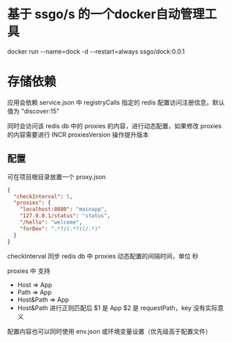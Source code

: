 # 基于 ssgo/s 的一个docker自动管理工具

docker run --name=dock -d --restart=always ssgo/dock:0.0.1

# 存储依赖

应用会依赖 service.json 中 registryCalls 指定的 redis 配置访问注册信息，默认值为 "discover:15"

同时会访问该 redis db 中的 proxies 的内容，进行动态配置，如果修改 proxies 的内容需要进行 INCR proxiesVersion 操作提升版本

## 配置

可在项目根目录放置一个 proxy.json

```json
{
  "checkInterval": 5,
  "proxies": {
    "localhost:8080": "mainapp",
    "127.0.0.1/status": "status",
    "/hello": "welcome",
    "forDev": ".*?/(.*?)(/.*)"
  }
}
```

checkInterval 同步 redis db 中 proxies 动态配置的间隔时间，单位 秒

proxies 中 支持
 - Host => App
 - Path => App
 - Host&Path => App
 - Host&Path 进行正则匹配后 $1 是 App $2 是 requestPath，key 没有实际意义

配置内容也可以同时使用 env.json 或环境变量设置（优先级高于配置文件）
